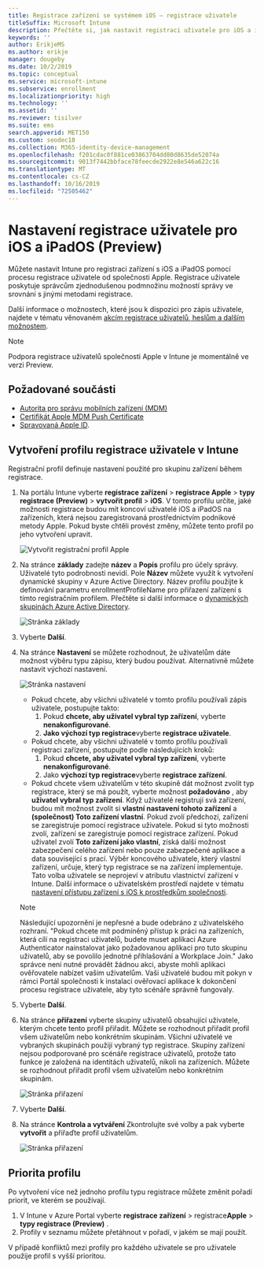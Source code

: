 ```yaml
---
title: Registrace zařízení se systémem iOS – registrace uživatele
titleSuffix: Microsoft Intune
description: Přečtěte si, jak nastavit registraci uživatele pro iOS a iPadOS.
keywords: ''
author: ErikjeMS
ms.author: erikje
manager: dougeby
ms.date: 10/2/2019
ms.topic: conceptual
ms.service: microsoft-intune
ms.subservice: enrollment
ms.localizationpriority: high
ms.technology: ''
ms.assetid: ''
ms.reviewer: tisilver
ms.suite: ems
search.appverid: MET150
ms.custom: seodec18
ms.collection: M365-identity-device-management
ms.openlocfilehash: f201cdac0f881ce03863704dd80d8635de52074a
ms.sourcegitcommit: 9013f7442bbface78feecde2922e8e546a622c16
ms.translationtype: MT
ms.contentlocale: cs-CZ
ms.lasthandoff: 10/16/2019
ms.locfileid: "72505462"
---
```

# <a name="set-up-ios-and-ipados-user-enrollment-preview"></a>Nastavení registrace uživatele pro iOS a iPadOS (Preview)

Můžete nastavit Intune pro registraci zařízení s iOS a iPadOS pomocí procesu registrace uživatele od společnosti Apple. Registrace uživatele poskytuje správcům zjednodušenou podmnožinu možností správy ve srovnání s jinými metodami registrace.

Další informace o možnostech, které jsou k dispozici pro zápis uživatele, najdete v tématu věnovaném [akcím registrace uživatelů, heslům a dalším možnostem](ios-user-enrollment-supported-actions.md).

> [!NOTE]
> Podpora registrace uživatelů společnosti Apple v Intune je momentálně ve verzi Preview.

## <a name="prerequisites"></a>Požadované součásti
- [Autorita pro správu mobilních zařízení (MDM)](../fundamentals/mdm-authority-set.md)
- [Certifikát Apple MDM Push Certificate](apple-mdm-push-certificate-get.md)
- [Spravovaná Apple ID](https://support.apple.com/guide/apple-business-manager/mdm1c9622977/web).

## <a name="create-a-user-enrollment-profile-in-intune"></a>Vytvoření profilu registrace uživatele v Intune

Registrační profil definuje nastavení použité pro skupinu zařízení během registrace. 

1. Na portálu Intune vyberte **registrace zařízení** > **registrace Apple** > **typy registrace (Preview)**  > **vytvořit profil** > **iOS**. V tomto profilu určíte, jaké možnosti registrace budou mít koncoví uživatelé iOS a iPadOS na zařízeních, která nejsou zaregistrovaná prostřednictvím podnikové metody Apple. Pokud byste chtěli provést změny, můžete tento profil po jeho vytvoření upravit.

    ![Vytvořit registrační profil Apple](./media/ios-user-enrollment/create-profile.png)

2. Na stránce **základy** zadejte **název** a **Popis** profilu pro účely správy. Uživatelé tyto podrobnosti nevidí. Pole **Název** můžete využít k vytvoření dynamické skupiny v Azure Active Directory. Název profilu použijte k definování parametru enrollmentProfileName pro přiřazení zařízení s tímto registračním profilem. Přečtěte si další informace o [dynamických skupinách Azure Active Directory](https://docs.microsoft.com/azure/active-directory/active-directory-groups-dynamic-membership-azure-portal#rules-for-devices).

    ![Stránka základy](./media/ios-user-enrollment/basics-page.png)


3. Vyberte **Další**.

4. Na stránce **Nastavení** se můžete rozhodnout, že uživatelům dáte možnost výběru typu zápisu, který budou používat. Alternativně můžete nastavit výchozí nastavení.

    ![Stránka nastavení](./media/ios-user-enrollment/settings-page.png)

    - Pokud chcete, aby všichni uživatelé v tomto profilu používali zápis uživatele, postupujte takto:
        1. Pokud **chcete, aby uživatel vybral typ zařízení**, vyberte **nenakonfigurované**.
        2. **Jako výchozí typ registrace**vyberte **registrace uživatele**.
    - Pokud chcete, aby všichni uživatelé v tomto profilu používali registraci zařízení, postupujte podle následujících kroků:
        1. Pokud **chcete, aby uživatel vybral typ zařízení**, vyberte **nenakonfigurované**.
        2. Jako **výchozí typ registrace**vyberte **registrace zařízení**.
    - Pokud chcete všem uživatelům v této skupině dát možnost zvolit typ registrace, který se má použít, vyberte možnost **požadováno** , aby **uživatel vybral typ zařízení**. Když uživatelé registrují svá zařízení, budou mít možnost zvolit si **vlastní nastavení tohoto zařízení** a **(společnost) Toto zařízení vlastní**. Pokud zvolí předchozí, zařízení se zaregistruje pomocí registrace uživatele. Pokud si tyto možnosti zvolí, zařízení se zaregistruje pomocí registrace zařízení. Pokud uživatel zvolí **Toto zařízení jako vlastní**, získá další možnost zabezpečení celého zařízení nebo pouze zabezpečené aplikace a data související s prací. Výběr koncového uživatele, který vlastní zařízení, určuje, který typ registrace se na zařízení implementuje. Tato volba uživatele se neprojeví v atributu vlastnictví zařízení v Intune. Další informace o uživatelském prostředí najdete v tématu [nastavení přístupu zařízení s iOS k prostředkům společnosti](https://docs.microsoft.com/intune-user-help/enroll-your-device-in-intune-ios).
    
    > [!NOTE]
    > Následující upozornění je nepřesné a bude odebráno z uživatelského rozhraní.
    > "Pokud chcete mít podmíněný přístup k práci na zařízeních, která cílí na registraci uživatelů, budete muset aplikaci Azure Authenticator nainstalovat jako požadovanou aplikaci pro tuto skupinu uživatelů, aby se povolilo jednotné přihlašování a Workplace Join."
    > Jako správce není nutné provádět žádnou akci, abyste mohli aplikaci ověřovatele nabízet vašim uživatelům. Vaši uživatelé budou mít pokyn v rámci Portál společnosti k instalaci ověřovací aplikace k dokončení procesu registrace uživatele, aby tyto scénáře správně fungovaly.

5. Vyberte **Další**.

6. Na stránce **přiřazení** vyberte skupiny uživatelů obsahující uživatele, kterým chcete tento profil přiřadit. Můžete se rozhodnout přiřadit profil všem uživatelům nebo konkrétním skupinám. Všichni uživatelé ve vybraných skupinách použijí vybraný typ registrace. Skupiny zařízení nejsou podporované pro scénáře registrace uživatelů, protože tato funkce je založená na identitách uživatelů, nikoli na zařízeních. Můžete se rozhodnout přiřadit profil všem uživatelům nebo konkrétním skupinám.

    ![Stránka přiřazení](./media/ios-user-enrollment/assignments-page.png)

7. Vyberte **Další**.

8. Na stránce **Kontrola a vytváření** Zkontrolujte své volby a pak vyberte **vytvořit** a přiřaďte profil uživatelům.

    ![Stránka přiřazení](./media/ios-user-enrollment/assignments-page.png)


## <a name="profile-priority"></a>Priorita profilu

Po vytvoření více než jednoho profilu typu registrace můžete změnit pořadí priorit, ve kterém se používají.

1. V Intune v Azure Portal vyberte **registrace zařízení** >  registrace**Apple** > **typy registrace (Preview)** .
2. Profily v seznamu můžete přetáhnout v pořadí, v jakém se mají použít.

V případě konfliktů mezi profily pro každého uživatele se pro uživatele použije profil s vyšší prioritou.


